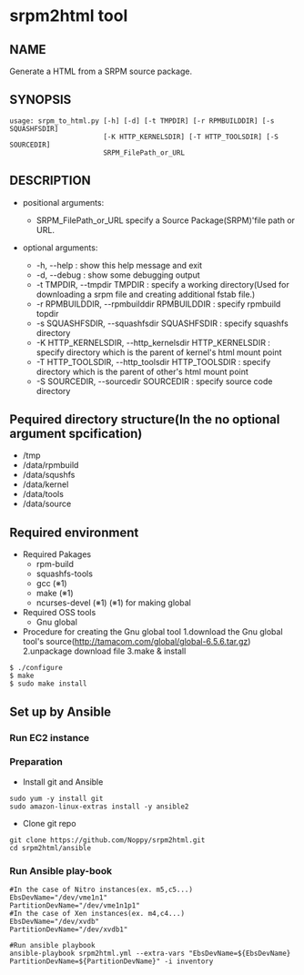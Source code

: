 # srpm2html tool
## NAME
Generate a HTML from a SRPM source package.
## SYNOPSIS
    usage: srpm_to_html.py [-h] [-d] [-t TMPDIR] [-r RPMBUILDDIR] [-s SQUASHFSDIR]
                           [-K HTTP_KERNELSDIR] [-T HTTP_TOOLSDIR] [-S SOURCEDIR]
                           SRPM_FilePath_or_URL
## DESCRIPTION
- positional arguments:
    - SRPM_FilePath_or_URL  specify a Source Package(SRPM)'file path or URL.

- optional arguments:
    - -h, --help : show this help message and exit
    - -d, --debug : show some debugging output
    - -t TMPDIR, --tmpdir TMPDIR : specify a working directory(Used for downloading a srpm file and creating additional fstab file.)
    - -r RPMBUILDDIR, --rpmbuilddir RPMBUILDDIR : specify rpmbuild topdir
    - -s SQUASHFSDIR, --squashfsdir SQUASHFSDIR : specify squashfs directory
    - -K HTTP_KERNELSDIR, --http_kernelsdir HTTP_KERNELSDIR : specify directory which is the parent of kernel's html mount point
    - -T HTTP_TOOLSDIR, --http_toolsdir HTTP_TOOLSDIR : specify directory which is the parent of other's html mount point
    - -S SOURCEDIR, --sourcedir SOURCEDIR : specify source code directory

## Pequired directory structure(In the no optional argument spcification)
- /tmp
- /data/rpmbuild
- /data/squshfs
- /data/kernel
- /data/tools
- /data/source

## Required environment
- Required Pakages
    - rpm-build
    - squashfs-tools
    - gcc (※1)
    - make (※1)
    - ncurses-devel (※1)
    (※1) for making global
- Required OSS tools
    - Gnu global
- Procedure for creating the Gnu global tool
    1.download the Gnu global tool's source(http://tamacom.com/global/global-6.5.6.tar.gz)
    2.unpackage download file
    3.make & install
```
$ ./configure
$ make
$ sudo make install
```




## Set up by Ansible 
### Run EC2 instance

### Preparation
- Install git and Ansible
```shell
sudo yum -y install git
sudo amazon-linux-extras install -y ansible2
```
- Clone git repo
```shell
git clone https://github.com/Noppy/srpm2html.git
cd srpm2html/ansible
```
### Run Ansible play-book
```shell
#In the case of Nitro instances(ex. m5,c5...)
EbsDevName="/dev/vme1n1"
PartitionDevName="/dev/vme1n1p1"
#In the case of Xen instances(ex. m4,c4...)
EbsDevName="/dev/xvdb"
PartitionDevName="/dev/xvdb1"

#Run ansible playbook
ansible-playbook srpm2html.yml --extra-vars "EbsDevName=${EbsDevName} PartitionDevName=${PartitionDevName}" -i inventory
```
